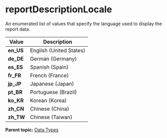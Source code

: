 # reportDescriptionLocale

An enumerated list of values that specify the language used to display the report data.

|Value|Description|
|-----|-----------|
|**en\_US** |English \(United States\)|
| **de\_DE** |German \(Germany\)|
| **es\_ES** |Spanish \(Spain\)|
| **fr\_FR** |French \(France\)|
| **jp\_JP** |Japanese \(Japan\)|
|**pt\_BR** |Portuguese \(Brazil\)|
|**ko\_KR** |Korean \(Korea\)|
|**zh\_CN** |Chinese \(China\)|
| **zh\_TW** |Chinese \(Taiwan\)|

**Parent topic:** [Data Types](../data_types/datatypes.md)


